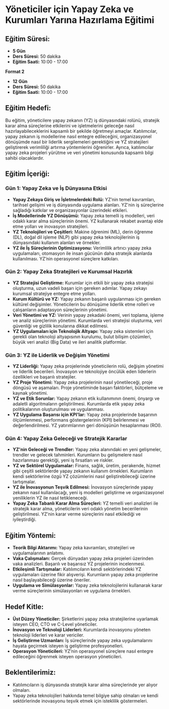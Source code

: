 # Yöneticiler için Yapay Zeka ve Kurumları Yarına Hazırlama Eğitimi

## Eğitim Süresi:

- **5 Gün**
- **Ders Süresi:** 50 dakika
- **Eğitim Saati:** 10:00 - 17:00

**Format 2**

- **12 Gün**
- **Ders Süresi:** 50 dakika
- **Eğitim Saati:** 10:00 - 17:00

## Eğitim Hedefi:

Bu eğitim, yöneticilere yapay zekanın (YZ) iş dünyasındaki rolünü, stratejik karar alma süreçlerine etkilerini ve işletmelerini geleceğe nasıl hazırlayabileceklerini kapsamlı bir şekilde öğretmeyi amaçlar. Katılımcılar, yapay zekanın iş modellerine nasıl entegre edileceğini, organizasyonel dönüşümde nasıl bir liderlik sergilemeleri gerektiğini ve YZ stratejileri geliştirerek verimliliği artırma yöntemlerini öğrenirler. Ayrıca, katılımcılar yapay zeka projeleri yürütme ve veri yönetimi konusunda kapsamlı bilgi sahibi olacaklardır.

## Eğitim İçeriği:

### **Gün 1: Yapay Zeka ve İş Dünyasına Etkisi**

- **Yapay Zekaya Giriş ve İşletmelerdeki Rolü:** YZ’nin temel kavramları, tarihsel gelişimi ve iş dünyasında uygulama alanları. YZ'nin iş süreçlerine sağladığı katkılar ve organizasyonlar üzerindeki etkileri.
- **İş Modellerinde YZ Dönüşümü:** Yapay zeka temelli iş modelleri, veri odaklı karar alma süreçlerinin önemi. YZ kullanarak rekabet avantajı elde etme yolları ve inovasyon stratejileri.
- **YZ Teknolojileri ve Çeşitleri:** Makine öğrenimi (ML), derin öğrenme (DL), doğal dil işleme (NLP) gibi yapay zeka teknolojilerinin iş dünyasındaki kullanım alanları ve örnekler.
- **YZ ile İş Süreçlerinin Optimizasyonu:** Verimlilik artırıcı yapay zeka uygulamaları, otomasyon ile insan gücünün daha stratejik alanlarda kullanılması. YZ’nin operasyonel süreçlere katkıları.

### **Gün 2: Yapay Zeka Stratejileri ve Kurumsal Hazırlık**

- **YZ Stratejisi Geliştirme:** Kurumlar için etkili bir yapay zeka stratejisi oluşturma, uzun vadeli başarı için gereken adımlar. Yapay zekayı kurumsal stratejiye entegre etme yolları.
- **Kurum Kültürü ve YZ:** Yapay zekanın başarılı uygulanması için gereken kültürel değişimler. Yöneticilerin bu dönüşüme liderlik etme rolleri ve çalışanların adaptasyon süreçlerinin yönetimi.
- **Veri Yönetimi ve YZ:** Verinin yapay zekadaki önemi, veri toplama, işleme ve analiz süreçlerinin yönetimi. Kurumlarda veri stratejisi oluşturma, veri güvenliği ve gizlilik konularına dikkat edilmesi.
- **YZ Uygulamaları için Teknolojik Altyapı:** Yapay zeka sistemleri için gerekli olan teknoloji altyapısının kurulumu, bulut bilişim çözümleri, büyük veri analizi (Big Data) ve ileri analitik platformlar.

### **Gün 3: YZ ile Liderlik ve Değişim Yönetimi**

- **YZ Liderliği:** Yapay zeka projelerinde yöneticilerin rolü, değişim yönetimi ve liderlik becerileri. İnovasyon ve teknolojiye öncülük eden liderlerin özellikleri ve başarılı stratejiler.
- **YZ Proje Yönetimi:** Yapay zeka projelerinin nasıl yönetileceği, proje döngüsü ve aşamaları. Proje yönetiminde başarı faktörleri, bütçeleme ve kaynak yönetimi.
- **YZ ve Etik Sorunlar:** Yapay zekanın etik kullanımının önemi, önyargı ve adaletli algoritmaların geliştirilmesi. Kurumlarda etik yapay zeka politikalarının oluşturulması ve uygulanması.
- **YZ Uygulama Başarısı için KPI’lar:** Yapay zeka projelerinde başarının ölçümlenmesi, performans göstergelerinin (KPI) belirlenmesi ve değerlendirilmesi. YZ yatırımlarının geri dönüşünün hesaplanması (ROI).

### **Gün 4: Yapay Zeka Geleceği ve Stratejik Kararlar**

- **YZ'nin Geleceği ve Trendler:** Yapay zeka alanındaki en yeni gelişmeler, trendler ve gelecek tahminleri. Kurumların bu gelişmelere nasıl hazırlanması gerektiği, yeni iş fırsatları ve riskler.
- **YZ ve Sektörel Uygulamalar:** Finans, sağlık, üretim, perakende, hizmet gibi çeşitli sektörlerde yapay zekanın kullanım örnekleri. Kurumların kendi sektörlerine özgü YZ çözümlerini nasıl geliştirebileceği üzerine tartışmalar.
- **YZ ile İnovasyonun Teşvik Edilmesi:** İnovasyon süreçlerinde yapay zekanın nasıl kullanılacağı, yeni iş modelleri geliştirme ve organizasyonel yeniliklerin YZ ile nasıl tetikleneceği.
- **Yapay Zeka Tabanlı Karar Alma Süreçleri:** YZ temelli veri analizleri ile stratejik karar alma, yöneticilerin veri odaklı yönetim becerilerinin geliştirilmesi. YZ’nin karar verme süreçlerini nasıl etkilediği ve iyileştirdiği.

## Eğitim Yöntemi:

- **Teorik Bilgi Aktarımı:** Yapay zeka kavramları, stratejileri ve uygulamalarının anlatımı.
- **Vaka Çalışmaları:** Gerçek dünyadan yapay zeka projeleri üzerinden vaka analizleri. Başarılı ve başarısız YZ projelerinin incelenmesi.
- **Etkileşimli Tartışmalar:** Katılımcıların kendi sektörlerindeki YZ uygulamaları üzerine fikir alışverişi. Kurumların yapay zeka projelerine nasıl başlayabileceği üzerine öneriler.
- **Uygulama ve Simülasyonlar:** Yapay zeka teknolojilerini kullanarak karar verme süreçlerinin simülasyonları ve uygulama örnekleri.

## Hedef Kitle:

- **Üst Düzey Yöneticiler:** Şirketlerini yapay zeka stratejilerine uyarlamak isteyen CEO, CTO ve C-Level yöneticiler.
- **İnovasyon ve Teknoloji Liderleri:** Kurumlarda inovasyonu yöneten teknoloji liderleri ve karar vericiler.
- **İş Geliştirme Uzmanları:** İş süreçlerinde yapay zeka uygulamalarını hayata geçirmek isteyen iş geliştirme profesyonelleri.
- **Operasyon Yöneticileri:** YZ’nin operasyonel süreçlere nasıl entegre edileceğini öğrenmek isteyen operasyon yöneticileri.

## Beklentilerimiz:

- Katılımcıların iş dünyasında stratejik karar alma süreçlerinde yer alıyor olmaları.
- Yapay zeka teknolojileri hakkında temel bilgiye sahip olmaları ve kendi sektörlerinde inovasyonu teşvik etmek için isteklilik göstermeleri.

